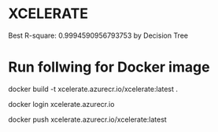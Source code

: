# XCELERATE

Best R-square: 0.9994590956793753 by Decision Tree


# Run follwing for Docker image

docker build -t xcelerate.azurecr.io/xcelerate:latest .

docker login xcelerate.azurecr.io

docker push xcelerate.azurecr.io/xcelerate:latest